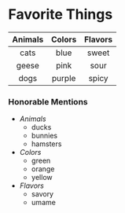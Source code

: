 # Favorite Things #

| **Animals** | **Colors** | **Flavors** |
|:-----------:|:----------:|:-----------:|
|    cats     |    blue    |    sweet    |
|    geese    |    pink    |    sour     |
|    dogs     |   purple   |    spicy    |  

### Honorable Mentions ###
* _Animals_ 
    + ducks
    + bunnies
    + hamsters
* _Colors_
    + green
    + orange
    + yellow
* _Flavors_
    + savory
    + umame
